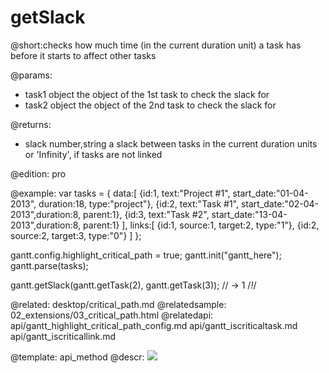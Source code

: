 getSlack
=============
@short:checks how much time (in the current duration unit) a task has before it starts to affect other tasks
	

@params:
- task1	object	the object of the 1st task to check the slack for
- task2	object	the object of the 2nd task to check the slack for

@returns:
- slack		number,string	 a slack between tasks in the current duration units or 'Infinity', if tasks are not linked

@edition: pro

@example:
var tasks = {
    data:[
        {id:1, text:"Project #1", start_date:"01-04-2013", duration:18, type:"project"},
        {id:2, text:"Task #1", start_date:"02-04-2013",duration:8, parent:1},
        {id:3, text:"Task #2", start_date:"13-04-2013",duration:8, parent:1}
    ],
    links:[
        {id:1, source:1, target:2, type:"1"},
        {id:2, source:2, target:3, type:"0"}
    ]
};
 
gantt.config.highlight_critical_path = true; 
gantt.init("gantt_here");
gantt.parse(tasks);

gantt.getSlack(gantt.getTask(2), gantt.getTask(3)); // -> 1  /*!*/


@related:
	desktop/critical_path.md
@relatedsample:
	02_extensions/03_critical_path.html
@relatedapi:
	api/gantt_highlight_critical_path_config.md
	api/gantt_iscriticaltask.md
	api/gantt_iscriticallink.md
    
@template:	api_method
@descr:
<img src="api/iscritical_path.png"/>

